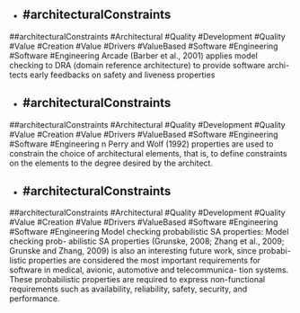 - ## #architecturalConstraints
##architecturalConstraints #Architectural #Quality #Development #Quality #Value #Creation #Value #Drivers #ValueBased #Software #Engineering #Software #Engineering 
Arcade (Barber et al., 2001) applies model checking to DRA (domain reference architecture) to provide software archi- tects early feedbacks on safety and liveness properties

- ## #architecturalConstraints
##architecturalConstraints #Architectural #Quality #Development #Quality #Value #Creation #Value #Drivers #ValueBased #Software #Engineering #Software #Engineering 
n Perry and Wolf (1992) properties are used to constrain the choice of architectural elements, that is, to define constraints on the elements to the degree desired by the architect.

- ## #architecturalConstraints
##architecturalConstraints #Architectural #Quality #Development #Quality #Value #Creation #Value #Drivers #ValueBased #Software #Engineering #Software #Engineering 
Model checking probabilistic SA properties: Model checking prob- abilistic SA properties (Grunske, 2008; Zhang et al., 2009; Grunske and Zhang, 2009) is also an interesting future work, since probabi- listic properties are considered the most important requirements for software in medical, avionic, automotive and telecommunica- tion systems. These probabilistic properties are required to express non-functional requirements such as availability, reliability, safety, security, and performance.

